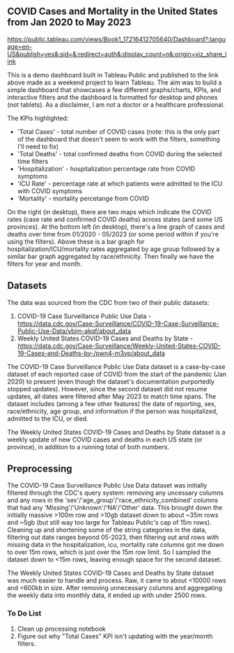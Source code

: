 ## COVID Cases and Mortality in the United States from Jan 2020 to May 2023

https://public.tableau.com/views/Book1_17216412705640/Dashboard?:language=en-US&publish=yes&:sid=&:redirect=auth&:display_count=n&:origin=viz_share_link

This is a demo dashboard built in Tableau Public and published to the link above made as a weekend project to learn Tableau. The aim was to build a simple dashboard that showcases a few different graphs/charts, KPIs, and interactive filters and the dashboard is formatted for desktop and phones (not tablets). As a disclaimer, I am not a doctor or a healthcare professional.

The KPIs highlighted:
- 'Total Cases' - total number of COVID cases (note: this is the only part of the dashboard that doesn't seem to work with the filters, something I'll need to fix)
- 'Total Deaths' - total confirmed deaths from COVID during the selected time filters
- 'Hospitalization' - hospitalization percentage rate from COVID symptoms
- 'ICU Rate' - percentage rate at which patients were admitted to the ICU with COVID symptoms
- 'Mortality' - mortality percetange from COVID

On the right (in desktop), there are two maps which indicate the COVID rates (case rate and confirmed COVID deaths) across states (and some US provinces). At the bottom left (in desktop), there's a line graph of cases and deaths over time from 01/2020 - 05/2023 (or some period within if you're using the filters). Above these is a bar graph for hospitalization/ICU/mortality rates aggregated by age group followed by a similar bar graph aggregated by race/ethnicity. Then finally we have the filters for year and month.

## Datasets

The data was sourced from the CDC from two of their public datasets: 
1. COVID-19 Case Surveillance Public Use Data - https://data.cdc.gov/Case-Surveillance/COVID-19-Case-Surveillance-Public-Use-Data/vbim-akqf/about_data
2. Weekly United States COVID-19 Cases and Deaths by State - https://data.cdc.gov/Case-Surveillance/Weekly-United-States-COVID-19-Cases-and-Deaths-by-/pwn4-m3yp/about_data

The COVID-19 Case Surveillance Public Use Data dataset is a case-by-case dataset of each reported case of COVID from the start of the pandemic (Jan 2020) to present (even though the dataset's documentation purportedly stopped updates). However, since the second dataset did not resume updates, all dates were filtered after May 2023 to match time spans. The dataset includes (among a few other features) the date of reporting, sex, race/ethnicity, age group, and information if the person was hospitalized, admitted to the ICU, or died.

The Weekly United States COVID-19 Cases and Deaths by State dataset is a weekly update of new COVID cases and deaths in each US state (or province), in addition to a running total of both numbers. 

## Preprocessing

The COVID-19 Case Surveillance Public Use Data dataset was initially filtered through the CDC's query system: removing any uncessary columns and any rows in the 'sex'/'age_group'/'race_ethnicity_combined' columns that had any 'Missing'/'Unknown'/'NA'/'Other' data. This brought down the initially massive >100m row and >10gb dataset down to about ~35m rows and ~5gb (but still way too large for Tableau Public's cap of 15m rows). Cleaning up and shortening some of the string categories in the data, filtering out date ranges beyond 05-2023, then filtering out and rows with missing data in the hospitalization, icu, mortality rate columns got me down to over 15m rows, which is just over the 15m row limit. So I sampled the dataset down to <15m rows, leaving enough space for the second dataset.

The Weekly United States COVID-19 Cases and Deaths by State dataset was much easier to handle and process. Raw, it came to about <10000 rows and <600kb in size. After removing unnecessary columns and aggregating the weekly data into monthly data, it ended up with under 2500 rows.

### To Do List
1. Clean up processing notebook
2. Figure out why "Total Cases" KPI isn't updating with the year/month filters.
